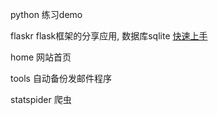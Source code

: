 python 练习demo

flaskr flask框架的分享应用, 数据库sqlite [快速上手](http://dormousehole.readthedocs.org/en/latest/quickstart.html)

home 网站首页

tools 自动备份发邮件程序

statspider 爬虫